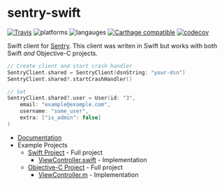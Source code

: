 # sentry-swift

[![Travis](https://img.shields.io/travis/getsentry/sentry-swift.svg?maxAge=2592000)](https://travis-ci.org/getsentry/sentry-swift)
![platforms](https://img.shields.io/badge/platforms-iOS%20%7C%20tvOS%20%7C%20OSX-333333.svg)
![langauges](https://img.shields.io/badge/languages-Swift%20%7C%20ObjC-333333.svg)
[![Carthage compatible](https://img.shields.io/badge/Carthage-compatible-4BC51D.svg?style=flat)](https://github.com/Carthage/Carthage)
[![codecov](https://codecov.io/gh/getsentry/sentry-swift/branch/master/graph/badge.svg)](https://codecov.io/gh/getsentry/sentry-swift)

Swift client for [Sentry](https://www.getsentry.com/welcome/). This client was writen in Swift but works with both Swift *and* Objective-C projects.

```swift
// Create client and start crash handler
SentryClient.shared = SentryClient(dsnString: "your-dsn")
SentryClient.shared?.startCrashHandler()

// Set 
SentryClient.shared?.user = User(id: "3",
	email: "example@example.com",
	username: "some_user",
	extra: ["is_admin": false]
)
```

- [Documentation](https://docs.sentry.io/clients/cocoa/)
- Example Projects
  - [Swift Project](/Examples/SwiftExample) - Full project
    - [ViewController.swift](/Examples/SwiftExample/SwiftExample/ViewController.swift) - Implementation
  - [Objective-C Project](/Examples/ObjCExample) - Full project
    - [ViewController.m](/Examples/ObjCExample/ObjCExample/ViewController.m) - Implementation
